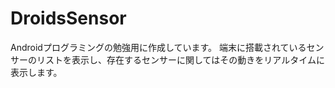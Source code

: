 DroidsSensor
============

Androidプログラミングの勉強用に作成しています。
端末に搭載されているセンサーのリストを表示し、存在するセンサーに関してはその動きをリアルタイムに表示します。
